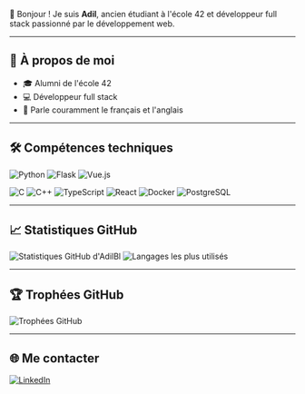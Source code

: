 👋  Bonjour ! Je suis **Adil**, ancien étudiant à l'école 42 et développeur full stack passionné par le développement web.

---

## 🚀 À propos de moi

- 🎓 Alumni de l'école 42
- 💻 Développeur full stack
- 💬 Parle couramment le français et l'anglais

---

## 🛠️ Compétences techniques

![Python](https://img.shields.io/badge/Python-3670A0?style=for-the-badge&logo=python&logoColor=ffdd54)
![Flask](https://img.shields.io/badge/Flask-000000?style=for-the-badge&logo=flask&logoColor=white)
![Vue.js](https://img.shields.io/badge/Vue.js-35495E?style=for-the-badge&logo=vue.js&logoColor=4FC08D)

![C](https://img.shields.io/badge/C-00599C?style=for-the-badge&logo=c&logoColor=white)
![C++](https://img.shields.io/badge/C++-00599C?style=for-the-badge&logo=c%2B%2B&logoColor=white)
![TypeScript](https://img.shields.io/badge/TypeScript-007ACC?style=for-the-badge&logo=typescript&logoColor=white)
![React](https://img.shields.io/badge/React-20232A?style=for-the-badge&logo=react&logoColor=61DAFB)
![Docker](https://img.shields.io/badge/Docker-2496ED?style=for-the-badge&logo=docker&logoColor=white)
![PostgreSQL](https://img.shields.io/badge/PostgreSQL-336791?style=for-the-badge&logo=postgresql&logoColor=white)

---

## 📈 Statistiques GitHub

![Statistiques GitHub d'AdilBl](https://github-readme-stats.vercel.app/api?username=AdilBl&theme=tokyonight&hide_border=true&include_all_commits=true&count_private=true)
![Langages les plus utilisés](https://github-readme-stats.vercel.app/api/top-langs/?username=AdilBl&theme=tokyonight&hide_border=true&layout=compact)

---

## 🏆 Trophées GitHub

![Trophées GitHub](https://github-profile-trophy.vercel.app/?username=AdilBl&theme=radical&no-frame=true&no-bg=true&margin-w=4)

---

## 🌐 Me contacter

[![LinkedIn](https://img.shields.io/badge/LinkedIn-0077B5?style=for-the-badge&logo=linkedin&logoColor=white)](www.linkedin.com/in/adil-belacheheb)
